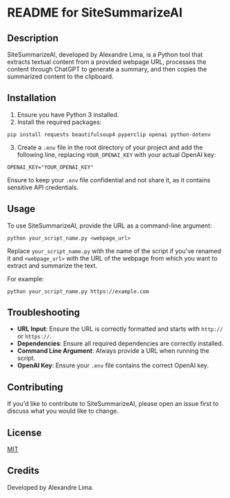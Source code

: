 # README for SiteSummarizeAI

## Description
SiteSummarizeAI, developed by Alexandre Lima, is a Python tool that extracts textual content from a provided webpage URL, processes the content through ChatGPT to generate a summary, and then copies the summarized content to the clipboard.

## Installation

1. Ensure you have Python 3 installed.
2. Install the required packages:
```
pip install requests beautifulsoup4 pyperclip openai python-dotenv
```
3. Create a `.env` file in the root directory of your project and add the following line, replacing `YOUR_OPENAI_KEY` with your actual OpenAI key:
```
OPENAI_KEY="YOUR_OPENAI_KEY"
```
Ensure to keep your `.env` file confidential and not share it, as it contains sensitive API credentials.

## Usage
To use SiteSummarizeAI, provide the URL as a command-line argument:

```
python your_script_name.py <webpage_url>
```

Replace `your_script_name.py` with the name of the script if you've renamed it and `<webpage_url>` with the URL of the webpage from which you want to extract and summarize the text.

For example:
```
python your_script_name.py https://example.com
```

## Troubleshooting
- **URL Input**: Ensure the URL is correctly formatted and starts with `http://` or `https://`.
- **Dependencies**: Ensure all required dependencies are correctly installed.
- **Command Line Argument**: Always provide a URL when running the script.
- **OpenAI Key**: Ensure your `.env` file contains the correct OpenAI key.

## Contributing
If you'd like to contribute to SiteSummarizeAI, please open an issue first to discuss what you would like to change.

## License
[MIT](https://choosealicense.com/licenses/mit/)

## Credits
Developed by Alexandre Lima.